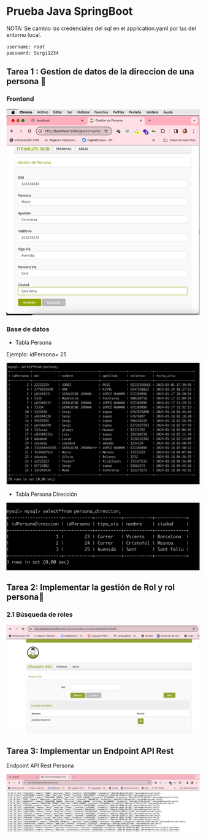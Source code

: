# Prueba Java SpringBoot

NOTA: Se cambio las credenciales del sql en el application.yaml por las del entorno local.  
```
username: root
password: Sergi1234
```
## Tarea 1 : Gestion de datos de la direccion de una persona 🚀

### Frontend
![img2.png](img%2Fimg2.png)
### Base de datos
- Tabla Persona

Ejemplo: idPersona= 25

![img5.png](img%2Fimg5.png)

- Tabla Persona Dirección

![img4.png](img%2Fimg4.png)

## Tarea 2: Implementar la gestión de Rol y rol persona🚀

### 2.1 Búsqueda de roles

![img3.png](img%2Fimg3.png)

## Tarea 3: Implementar un Endpoint API Rest

Endpoint API Rest Persona

![img6.png](img%2Fimg6.png)





